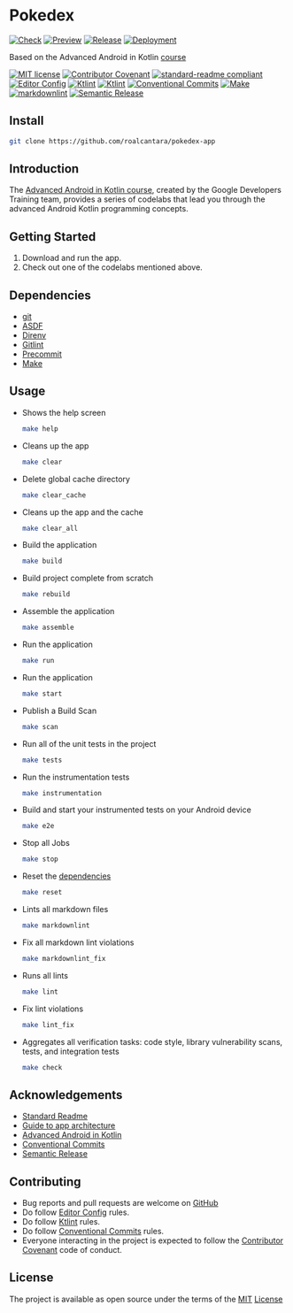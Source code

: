 # Pokedex

[![Check](https://github.com/roalcantara/pokedex-app/actions/workflows/check.yml/badge.svg)](https://github.com/roalcantara/pokedex-app/actions/workflows/check.yml)
[![Preview](https://github.com/roalcantara/pokedex-app/actions/workflows/preview.yml/badge.svg)](https://github.com/roalcantara/pokedex-app/actions/workflows/preview.yml) [![Release](https://github.com/roalcantara/pokedex-app/actions/workflows/release.yml/badge.svg)](https://github.com/roalcantara/pokedex-app/actions/workflows/release.yml)
[![Deployment](https://github.com/roalcantara/pokedex-app/actions/workflows/deployment.yml/badge.svg)](https://github.com/roalcantara/pokedex-app/actions/workflows/deployment.yml)

Based on the Advanced Android in Kotlin [course][7]

[![MIT license](https://img.shields.io/badge/License-MIT-brightgreen.svg?style=flat-square)](LICENSE) [![Contributor Covenant](https://img.shields.io/badge/Contributor%20Covenant-2.0-4baaaa.svg?style=flat-square)][2] [![standard-readme compliant](https://img.shields.io/badge/readme%20style-standard-brightgreen.svg?style=flat-square)][4] [![Editor Config](https://img.shields.io/badge/Editor%20Config-1.0.1-crimson.svg?style=flat-square&logo=editorconfig)][3] [![Ktlint](https://img.shields.io/badge/Ktlint-codestyle-blue.svg?style=flat-square)][10] [![Ktlint](https://img.shields.io/badge/Spotless-codestyle-blue.svg?style=flat-square)][11] [![Conventional Commits](https://img.shields.io/badge/Conventional%20Commits-1.0.0-yellow.svg)][14] [![Make](https://img.shields.io/badge/make-4.3-green.svg?style=flat-square)][15] [![markdownlint](https://img.shields.io/badge/markdownlint-000?logo=markdown&logoColor=fff&style=flat)][16] [![Semantic Release](https://img.shields.io/badge/%20%20%F0%9F%93%A6%F0%9F%9A%80-semantic--release-e10079.svg)][17]

## Install

```sh
git clone https://github.com/roalcantara/pokedex-app
```

## Introduction

The [Advanced Android in Kotlin course][7], created by the Google Developers Training team, provides a series of codelabs that lead you through the advanced Android Kotlin programming concepts.

## Getting Started

1. Download and run the app.
2. Check out one of the codelabs mentioned above.

## Dependencies

- [git][5]
- [ASDF][8]
- [Direnv][9]
- [Gitlint][12]
- [Precommit][14]
- [Make][15]

## Usage

- Shows the help screen

  ```sh
  make help
  ```

- Cleans up the app

  ```sh
  make clear
  ```

- Delete global cache directory

  ```sh
  make clear_cache
  ```

- Cleans up the app and the cache

  ```sh
  make clear_all
  ```

- Build the application

  ```sh
  make build
  ```

- Build project complete from scratch

  ```sh
  make rebuild
  ```

- Assemble the application

  ```sh
  make assemble
  ```

- Run the application

  ```sh
  make run
  ```

- Run the application

  ```sh
  make start
  ```

- Publish a Build Scan

  ```sh
  make scan
  ```

- Run all of the unit tests in the project

  ```sh
  make tests
  ```

- Run the instrumentation tests

  ```sh
  make instrumentation
  ```

- Build and start your instrumented tests on your Android device

  ```sh
  make e2e
  ```

- Stop all Jobs

  ```sh
  make stop
  ```

- Reset the [dependencies][7]

  ```sh
  make reset
  ```

- Lints all markdown files

  ```sh
  make markdownlint
  ```

- Fix all markdown lint violations

  ```sh
  make markdownlint_fix
  ```

- Runs all lints

  ```sh
  make lint
  ```

- Fix lint violations

  ```sh
  make lint_fix
  ```

- Aggregates all verification tasks: code style, library vulnerability scans,
  tests, and integration tests

  ```sh
  make check
  ```

## Acknowledgements

- [Standard Readme][4]
- [Guide to app architecture][6]
- [Advanced Android in Kotlin][7]
- [Conventional Commits][14]
- [Semantic Release][17]

## Contributing

- Bug reports and pull requests are welcome on [GitHub][0]
- Do follow [Editor Config][3] rules.
- Do follow [Ktlint][10] rules.
- Do follow [Conventional Commits][14] rules.
- Everyone interacting in the project is expected to follow the [Contributor Covenant][2] code of conduct.

## License

The project is available as open source under the terms of the [MIT][1] [License](LICENSE)

[0]: https://github.com/roalcantara/pokedex-app
[1]: https://opensource.org/licenses/MIT "Open Source Initiative"
[2]: https://contributor-covenant.org "A Code of Conduct for Open Source Communities"
[3]: https://editorconfig.org "EditorConfig"
[4]: https://github.com/RichardLitt/standard-readme "Standard Readme"
[5]: https://git-scm.com "Git"
[6]: https://developer.android.com/jetpack/docs/guide "Guide to app architecture  |  Android Developers"
[7]: https://developer.android.com/codelabs/advanced-android-kotlin-training-welcome "Advanced Android in Kotlin"
[8]: https://asdf-vm.com "ASDF: Manage multiple runtime versions with a single CLI tool"
[9]: https://direnv.net "Direnv: Unclutter your .profile"
[10]: https://ktlint.github.io "Ktlint: A linter for Kotlin"
[11]: https://plugins.gradle.org/plugin/com.diffplug.spotless "Spotless: A tool for automatically running your code through a linter"
[12]: https://jorisroovers.com/gitlint "GitLint: git commit message linter"
[13]: https://pre-commit.com "A framework for managing and maintaining multi-language pre-commit hooks"
[14]: https://conventionalcommits.org "Conventional Commits"
[15]: https://www.gnu.org/software/make/manual/make.html "GNU Make"
[16]: https://github.com/DavidAnson/markdownlint-cli2 "Markdownlint: A fast, flexible, configuration-based command-line interface for linting Markdown/CommonMark files with the markdownlint library"
[17]: https://semantic-release.gitbook.io/semantic-release "Semantic Release"
